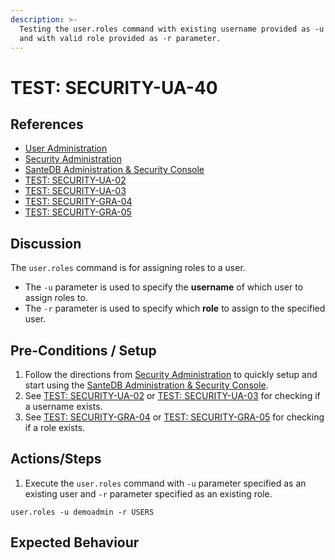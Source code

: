 ```yaml
---
description: >-
  Testing the user.roles command with existing username provided as -u parameter
  and with valid role provided as -r parameter.
---
```


# TEST: SECURITY-UA-40

## References

* [User Administration](../../../../../operations/host-administration/santedb-icdr-admin-console/user-administration.md)
* [Security Administration](../../../../../operations/security-administration/#demo-environment) 
* [SanteDB Administration & Security Console](../../../../../operations/host-administration/santedb-icdr-admin-console/)
* [TEST: SECURITY-UA-02](test-security-ua-02.md)
* [TEST: SECURITY-UA-03](test-security-ua-03.md)
* [TEST: SECURITY-GRA-04](../group-role-administration/test-security-gra-04.md)
* [TEST: SECURITY-GRA-05](../group-role-administration/test-security-gra-05.md)

## Discussion

The `user.roles` command is for assigning roles to a user. 

* The `-u` parameter is used to specify the **username** of which user to assign roles to. 
* The `-r` parameter is used to specify which **role** to assign to the specified user.

## Pre-Conditions / Setup

1. Follow the directions from [Security Administration](../../../../../operations/security-administration/#demo-environment) to quickly setup and start using the [SanteDB Administration & Security Console](../../../../../operations/host-administration/santedb-icdr-admin-console/).
2. See [TEST: SECURITY-UA-02](test-security-ua-02.md) or [TEST: SECURITY-UA-03](test-security-ua-03.md) for checking if a username exists.
3. See [TEST: SECURITY-GRA-04](../group-role-administration/test-security-gra-04.md) or [TEST: SECURITY-GRA-05](../group-role-administration/test-security-gra-05.md) for checking if a role exists.

## Actions/Steps

1.  Execute the `user.roles` command with `-u` parameter specified as an existing user and `-r` parameter specified as an existing role.

```text
user.roles -u demoadmin -r USERS
```

## Expected Behaviour


